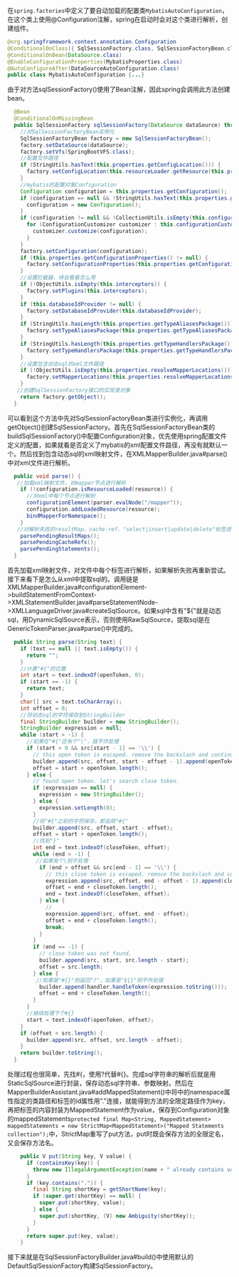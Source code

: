 在`spring.factories`中定义了要自动加载的配置类`MybatisAutoConfiguration`，在这个类上使用@Configuration注解，spring在启动时会对这个类进行解析，创建组件。
```java
@org.springframework.context.annotation.Configuration
@ConditionalOnClass({ SqlSessionFactory.class, SqlSessionFactoryBean.class })
@ConditionalOnBean(DataSource.class)
@EnableConfigurationProperties(MybatisProperties.class)
@AutoConfigureAfter(DataSourceAutoConfiguration.class)
public class MybatisAutoConfiguration {...}
```
由于对方法sqlSessionFactory()使用了Bean注解，因此spring会调用此方法创建bean。
```java
  @Bean
  @ConditionalOnMissingBean
  public SqlSessionFactory sqlSessionFactory(DataSource dataSource) throws Exception {
    //对SqlSessionFactoryBean实例化
    SqlSessionFactoryBean factory = new SqlSessionFactoryBean();
    factory.setDataSource(dataSource);
    factory.setVfs(SpringBootVFS.class);
    //配置文件路径
    if (StringUtils.hasText(this.properties.getConfigLocation())) {
      factory.setConfigLocation(this.resourceLoader.getResource(this.properties.getConfigLocation()));
    }
    //mybatis的配置对象Configuration
    Configuration configuration = this.properties.getConfiguration();
    if (configuration == null && !StringUtils.hasText(this.properties.getConfigLocation())) {
      configuration = new Configuration();
    }
    if (configuration != null && !CollectionUtils.isEmpty(this.configurationCustomizers)) {
      for (ConfigurationCustomizer customizer : this.configurationCustomizers) {
        customizer.customize(configuration);
      }
    }
    factory.setConfiguration(configuration);
    if (this.properties.getConfigurationProperties() != null) {
      factory.setConfigurationProperties(this.properties.getConfigurationProperties());
    }
    //设置拦截器，待会看看怎么用
    if (!ObjectUtils.isEmpty(this.interceptors)) {
      factory.setPlugins(this.interceptors);
    }
    if (this.databaseIdProvider != null) {
      factory.setDatabaseIdProvider(this.databaseIdProvider);
    }
    if (StringUtils.hasLength(this.properties.getTypeAliasesPackage())) {
      factory.setTypeAliasesPackage(this.properties.getTypeAliasesPackage());
    }
    if (StringUtils.hasLength(this.properties.getTypeHandlersPackage())) {
      factory.setTypeHandlersPackage(this.properties.getTypeHandlersPackage());
    }
    //设置包含动态sql的xml文件路径
    if (!ObjectUtils.isEmpty(this.properties.resolveMapperLocations())) {
      factory.setMapperLocations(this.properties.resolveMapperLocations());
    }
   //创建SqlSessionFactory接口的实现类对象
    return factory.getObject();
  }
```
可以看到这个方法中先对SqlSessionFactoryBean类进行实例化，再调用getObject()创建SqlSessionFactory。首先在SqlSessionFactoryBean类的buildSqlSessionFactory()中配置Configuration对象，优先使用spring配置文件定义的配置，如果就看是否定义了mybatis的xml配置文件路径，再没有就默认一个。然后找到包含动态sql的xml映射文件，在XMLMapperBuilder.java#parse()中对xml文件进行解析。
```java
  public void parse() {
   //加载xml映射文件，对mapper节点进行解析
    if (!configuration.isResourceLoaded(resource)) {
      //对xml中每个节点进行解析
      configurationElement(parser.evalNode("/mapper"));
      configuration.addLoadedResource(resource);
      bindMapperForNamespace();
    }
   //对解析失败的resultMap、cache-ref、"select|insert|update|delete"标签进行重新解析
    parsePendingResultMaps();
    parsePendingCacheRefs();
    parsePendingStatements();
  }
```
首先加载xml映射文件，对文件中每个标签进行解析，如果解析失败再重新尝试。接下来看下是怎么从xml中提取sql的。调用链是XMLMapperBuilder.java#configurationElement->buildStatementFromContext->XMLStatementBuilder.java#parseStatementNode->XMLLanguageDriver.java#createSqlSource。如果sql中含有"${"就是动态sql，用DynamicSqlSource表示，否则使用RawSqlSource，提取sql是在GenericTokenParser.java#parse()中完成的。
```java
  public String parse(String text) {
    if (text == null || text.isEmpty()) {
      return "";
    }
    //计算"#{"的位置
    int start = text.indexOf(openToken, 0);
    if (start == -1) {
      return text;
    }
    char[] src = text.toCharArray();
    int offset = 0;
    //将动态sql的字符保存到StringBuilder
    final StringBuilder builder = new StringBuilder();
    StringBuilder expression = null;
    while (start > -1) {
      //如果在"#{"还有个"\"，就不作处理
      if (start > 0 && src[start - 1] == '\\') {
        // this open token is escaped. remove the backslash and continue.
        builder.append(src, offset, start - offset - 1).append(openToken);
        offset = start + openToken.length();
      } else {
        // found open token. let's search close token.
        if (expression == null) {
          expression = new StringBuilder();
        } else {
          expression.setLength(0);
        }
        //将"#{"之前的字符保存，即去除"#{"
        builder.append(src, offset, start - offset);
        offset = start + openToken.length();
        //找到"}"
        int end = text.indexOf(closeToken, offset);
        while (end > -1) {
         //如果有个\则不处理
          if (end > offset && src[end - 1] == '\\') {
            // this close token is escaped. remove the backslash and continue.
            expression.append(src, offset, end - offset - 1).append(closeToken);
            offset = end + closeToken.length();
            end = text.indexOf(closeToken, offset);
          } else {
            //
            expression.append(src, offset, end - offset);
            offset = end + closeToken.length();
            break;
          }
        }
        if (end == -1) {
          // close token was not found.
          builder.append(src, start, src.length - start);
          offset = src.length;
        } else {
         //如果是"#{}"则返回"?"，如果是"${}"则不作处理
          builder.append(handler.handleToken(expression.toString()));
          offset = end + closeToken.length();
        }
      }
      //继续处理下个#{}
      start = text.indexOf(openToken, offset);
    }
    if (offset < src.length) {
      builder.append(src, offset, src.length - offset);
    }
    return builder.toString();
  }
```
处理过程也很简单，先找#{，使用?代替#{}。完成sql字符串的解析后就是用StaticSqlSource进行封装，保存动态sql字符串、参数映射。然后在MapperBuilderAssistant.java#addMappedStatement()中将</mapper>中的namespace属性指定的类路径和标签的id属性用"."连接，就能得到方法的全限定路径作为key，再把标签的内容封装为MappedStatement作为value，保存到Configuration对象的mappedStatements`protected final Map<String, MappedStatement> mappedStatements = new StrictMap<MappedStatement>("Mapped Statements collection");`中，StrictMap重写了put方法，put时既会保存方法的全限定名，又会保存方法名。
```java
    public V put(String key, V value) {
      if (containsKey(key)) {
        throw new IllegalArgumentException(name + " already contains value for " + key);
      }
      if (key.contains(".")) {
        final String shortKey = getShortName(key);
        if (super.get(shortKey) == null) {
          super.put(shortKey, value);
        } else {
          super.put(shortKey, (V) new Ambiguity(shortKey));
        }
      }
      return super.put(key, value);
    }
```
接下来就是在SqlSessionFactoryBuilder.java#build()中使用默认的DefaultSqlSessionFactory构建SqlSessionFactory。